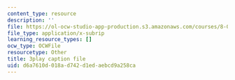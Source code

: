 ```yaml
---
content_type: resource
description: ''
file: https://ol-ocw-studio-app-production.s3.amazonaws.com/courses/8-01sc-classical-mechanics-fall-2016/d6a7610d018ad742d1edaebcd9a258ca_sxv80X2jQYQ.srt
file_type: application/x-subrip
learning_resource_types: []
ocw_type: OCWFile
resourcetype: Other
title: 3play caption file
uid: d6a7610d-018a-d742-d1ed-aebcd9a258ca
---
```

